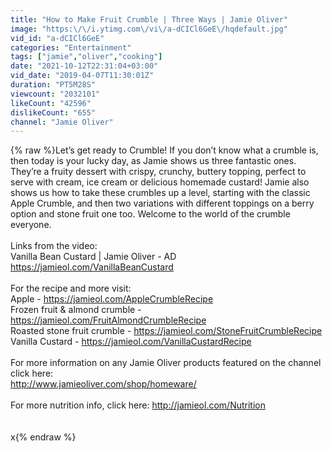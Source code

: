 ```yaml
---
title: "How to Make Fruit Crumble | Three Ways | Jamie Oliver"
image: "https:\/\/i.ytimg.com\/vi\/a-dCICl6GeE\/hqdefault.jpg"
vid_id: "a-dCICl6GeE"
categories: "Entertainment"
tags: ["jamie","oliver","cooking"]
date: "2021-10-12T22:31:04+03:00"
vid_date: "2019-04-07T11:30:01Z"
duration: "PT5M28S"
viewcount: "2032101"
likeCount: "42596"
dislikeCount: "655"
channel: "Jamie Oliver"
---
```

{% raw %}Let’s get ready to Crumble! If you don’t know what a crumble is, then today is your lucky day, as Jamie shows us three fantastic ones. They’re a fruity dessert with crispy, crunchy, buttery topping, perfect to serve with cream, ice cream or delicious homemade custard! Jamie also shows us how to take these crumbles up a level, starting with the classic Apple Crumble, and then two variations with different toppings on a berry option and stone fruit one too. Welcome to the world of the crumble everyone.<br /><br />Links from the video:<br />Vanilla Bean Custard | Jamie Oliver - AD<br /><a rel="nofollow" target="blank" href="https://jamieol.com/VanillaBeanCustard">https://jamieol.com/VanillaBeanCustard</a><br /><br />For the recipe and more visit:<br />Apple - <a rel="nofollow" target="blank" href="https://jamieol.com/AppleCrumbleRecipe">https://jamieol.com/AppleCrumbleRecipe</a><br />Frozen fruit &amp; almond crumble - <a rel="nofollow" target="blank" href="https://jamieol.com/FruitAlmondCrumbleRecipe">https://jamieol.com/FruitAlmondCrumbleRecipe</a><br />Roasted stone fruit crumble - <a rel="nofollow" target="blank" href="https://jamieol.com/StoneFruitCrumbleRecipe">https://jamieol.com/StoneFruitCrumbleRecipe</a><br />Vanilla Custard - <a rel="nofollow" target="blank" href="https://jamieol.com/VanillaCustardRecipe">https://jamieol.com/VanillaCustardRecipe</a><br /><br />For more information on any Jamie Oliver products featured on the channel click here: <br /><a rel="nofollow" target="blank" href="http://www.jamieoliver.com/shop/homeware/">http://www.jamieoliver.com/shop/homeware/</a><br /><br />For more nutrition info, click here: <a rel="nofollow" target="blank" href="http://jamieol.com/Nutrition">http://jamieol.com/Nutrition</a><br /><br /><br />x{% endraw %}
